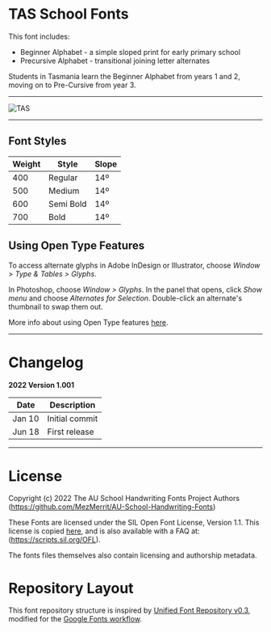# TAS School Fonts

This font includes:

- Beginner Alphabet - a simple sloped print for early primary school
- Precursive Alphabet - transitional joining letter alternates

Students in Tasmania learn the Beginner Alphabet from years 1 and 2, moving on to Pre-Cursive from year 3.

- - - -

![TAS](https://user-images.githubusercontent.com/34974280/174457885-14e457d7-2139-4ff6-ad1c-c47ba2ead9d6.png)

- - - -

## Font Styles ##

Weight        | Style        | Slope
------------- | -------------| -------------
400           | Regular      | 14º
500           | Medium       | 14º
600           | Semi Bold    | 14º
700           | Bold         | 14º

## Using Open Type Features ##

To access alternate glyphs in Adobe InDesign or Illustrator, choose *Window > Type & Tables > Glyphs*.

In Photoshop, choose *Window > Glyphs*. In the panel that opens, click *Show menu* and choose *Alternates for Selection*. Double-click an alternate's thumbnail to swap them out.

More info about using Open Type features [here](https://www.fonts.com/content/learning/fontology/level-4/fine-typography/locating-alternate-glyphs).


- - - -

# Changelog #

**2022 Version 1.001**

Date          | Description
------------- | -------------
Jan 10        | Initial commit
Jun 18        | First release

- - - -

# License #

Copyright (c) 2022 The AU School Handwriting Fonts Project Authors (https://github.com/MezMerrit/AU-School-Handwriting-Fonts)

These Fonts are licensed under the SIL Open Font License, Version 1.1. This license is copied [here](https://github.com/MezMerrit/AU-School-Handwriting-Fonts/blob/main/OFL.txt "SIL Open Font License"), and is also available with a FAQ at: (https://scripts.sil.org/OFL).

The fonts files themselves also contain licensing and authorship metadata.

# Repository Layout #

This font repository structure is inspired by [Unified Font Repository v0.3](https://github.com/unified-font-repository/Unified-Font-Repository), modified for the [Google Fonts workflow](https://github.com/googlefonts/googlefonts-project-template).
